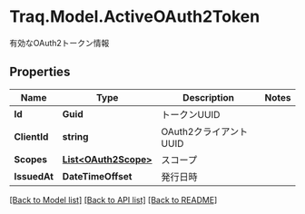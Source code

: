 # Traq.Model.ActiveOAuth2Token
有効なOAuth2トークン情報

## Properties

Name | Type | Description | Notes
------------ | ------------- | ------------- | -------------
**Id** | **Guid** | トークンUUID | 
**ClientId** | **string** | OAuth2クライアントUUID | 
**Scopes** | [**List&lt;OAuth2Scope&gt;**](OAuth2Scope.md) | スコープ | 
**IssuedAt** | **DateTimeOffset** | 発行日時 | 

[[Back to Model list]](../README.md#documentation-for-models) [[Back to API list]](../README.md#documentation-for-api-endpoints) [[Back to README]](../README.md)

